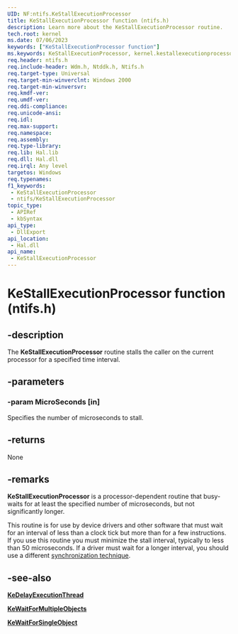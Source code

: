 ```yaml
---
UID: NF:ntifs.KeStallExecutionProcessor
title: KeStallExecutionProcessor function (ntifs.h)
description: Learn more about the KeStallExecutionProcessor routine.
tech.root: kernel
ms.date: 07/06/2023
keywords: ["KeStallExecutionProcessor function"]
ms.keywords: KeStallExecutionProcessor, kernel.kestallexecutionprocessor, wdm/KeStallExecutionProcessor
req.header: ntifs.h
req.include-header: Wdm.h, Ntddk.h, Ntifs.h
req.target-type: Universal
req.target-min-winverclnt: Windows 2000
req.target-min-winversvr: 
req.kmdf-ver: 
req.umdf-ver: 
req.ddi-compliance: 
req.unicode-ansi: 
req.idl: 
req.max-support: 
req.namespace: 
req.assembly: 
req.type-library: 
req.lib: Hal.lib
req.dll: Hal.dll
req.irql: Any level
targetos: Windows
req.typenames: 
f1_keywords:
 - KeStallExecutionProcessor
 - ntifs/KeStallExecutionProcessor
topic_type:
 - APIRef
 - kbSyntax
api_type:
 - DllExport
api_location:
 - Hal.dll
api_name:
 - KeStallExecutionProcessor
---
```


# KeStallExecutionProcessor function (ntifs.h)

## -description

The **KeStallExecutionProcessor** routine stalls the caller on the current processor for a specified time interval.

## -parameters

### -param MicroSeconds [in]

Specifies the number of microseconds to stall.

## -returns

None

## -remarks

**KeStallExecutionProcessor** is a processor-dependent routine that busy-waits for at least the specified number of microseconds, but not significantly longer.

This routine is for use by device drivers and other software that must wait for an interval of less than a clock tick but more than for a few instructions. If you use this routine you must minimize the stall interval, typically to less than 50 microseconds. If a driver must wait for a longer interval, you should use a different [synchronization technique](/windows-hardware/drivers/kernel/synchronization-techniques).

## -see-also

[**KeDelayExecutionThread**](../wdm/nf-wdm-kedelayexecutionthread.md)

[**KeWaitForMultipleObjects**](../wdm/nf-wdm-kewaitformultipleobjects.md)

[**KeWaitForSingleObject**](../wdm/nf-wdm-kewaitforsingleobject.md)

